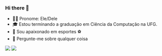 ### Hi there 👋

- 👨‍💻 Pronome: Ele/Dele 
- 🎓 Estou terminando a graduação em Ciência da Computação na UFG.
- 🥰 Sou apaixonado em esportes ⚽
- 💬 Pergunte-me sobre qualquer coisa

<img src="https://github-readme-stats.vercel.app/api?username=matheusnamorim&count_private=true&show_icons=true">
<img src="https://github-readme-stats.vercel.app/api/top-langs/?username=matheusnamorim">
<!--
**matheusnamorim/matheusnamorim** is a ✨ _special_ ✨ repository because its `README.md` (this file) appears on your GitHub profile.

Here are some ideas to get you started:

- 🔭 I’m currently working on ...
- 🌱 I’m currently learning ...
- 👯 I’m looking to collaborate on ...
- 🤔 I’m looking for help with ...
- 💬 Ask me about ...
- 📫 How to reach me: ...
- 😄 Pronouns: ...
- ⚡ Fun fact: ...
-->
